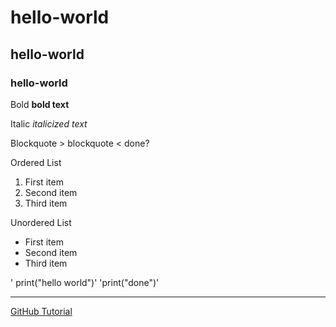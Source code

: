 # hello-world
## hello-world
### hello-world

Bold **bold text**

Italic	*italicized text*

Blockquote	> blockquote < done?

Ordered List
1. First item
2. Second item
3. Third item

Unordered List
- First item
- Second item
- Third item

' print("hello world")'
'print("done")'

---

[GitHub Tutorial](https://docs.github.com/en/get-started/quickstart/hello-world)
